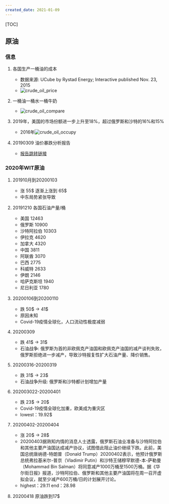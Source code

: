 ```yaml
---
created_date: 2021-01-09
---
```


[TOC]

## 原油

### 信息

1. 各国生产一桶油的成本

   - 数据来源: UCube by Rystad Energy; Interactive published Nov. 23, 2015
   - ![crude_oil_price]

2. 一桶油一桶水一桶牛奶

   - ![crude_oil_compare]

3. 2019年，美国的市场份额进一步上升至18%，超过俄罗斯和沙特的16%和15%

   - 2016年![crude_oil_occupy]

4. 20190309 油价暴跌分析报告

   - [报告跳转链接](https://gu.qq.com/resources/shy/news/detail-v2/index.html?#/index?id=SN20200309102349791b6d4800&s=b)

### 2020年WIT原油

1. 201910月到20200103

   - 涨 55$ 逐渐上涨到 65$
   - 中东局势紧张导致

2. 20191210 各国石油产量/桶

   - 美国 12463
   - 俄罗斯 10900
   - 沙特阿拉伯 10303
   - 伊拉克 4620
   - 加拿大 4320
   - 中国 3811
   - 阿联酋 3070
   - 巴西 2775
   - 科威特 2633
   - 伊朗 2146
   - 哈萨克斯坦 1940
   - 尼日利亚 1780

3. 20200106到20200110

   - 跌 50$ -> 41$
   - 原因未知
   - Covid-19疫情全球化，人口流动性极度减弱

4. 20200309

   - 跌 41$ -> 31$
   - 石油战争: 俄罗斯为首的非欧佩克产油国和欧佩克产油国的减产谈判失败，俄罗斯拒绝进一步减产，导致沙特报复性扩大石油产量、降价销售。

5. 20200316-20200319

   - 跌 31$ -> 23$
   - 石油战争升级: 俄罗斯和沙特都计划增加产量

6. 202003022-20200401

   - 跌 23$ -> 20$
   - Covid-19疫情全球化加重，欧美成为重灾区
   - lowest：19.92$

7. 20200402-20200404

   - 涨 20$ -> 28$
   - 20200403据熟知内情的消息人士透露，俄罗斯石油业准备与沙特阿拉伯和其他主要产油国达成减产协议，试图借此阻止油价继续下跌。此前，美国总统唐纳德-特朗普（Donald Trump）20200402表示，他预计俄罗斯总统弗拉基米尔-普京（Vladimir Putin）和沙特王储穆罕默德-本-萨勒曼（Mohammad Bin Salman）将同意减产1000万桶至1500万桶。据《华尔街日报》报道，沙特阿拉伯、俄罗斯和其他主要产油国将在周一召开虚拟会议，就至少减产600万桶/日的计划展开讨论。
   - highest：29.11 end：28.98

8. 20200418
   原油跌到17$

[crude_oil_compare]: ./picture/crude/compare.jpg
[crude_oil_occupy]: ./picture/crude/market_share.jpeg
[crude_oil_price]: ./picture/crude/price_2015.jpg

